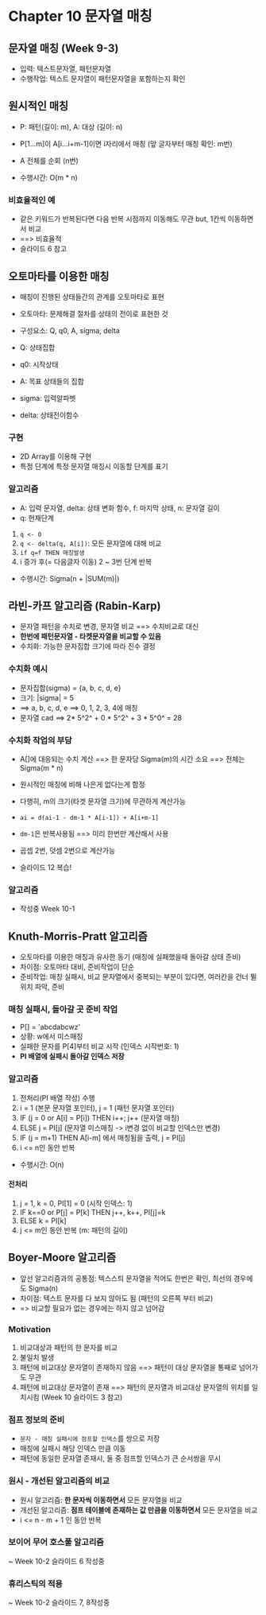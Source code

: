 # Chapter 10 문자열 매칭
## 문자열 매칭 (Week 9-3)
* 입력: 텍스트문자열, 패턴문자열
* 수행작업: 텍스트 문자열이 패턴문자열을 포함하는지 확인

## 원시적인 매칭
* P: 패턴(길이: m), A: 대상 (길이: n)
* P[1...m]이 A[i...i+m-1]이면 i자리에서 매칭 (앞 글자부터 매칭 확인: m번)
* A 전체를 순회 (n번)


* 수행시간: O(m * n)

### 비효율적인 예
* 같은 키워드가 반복된다면 다음 반복 시점까지 이동해도 무관 but, 1칸씩 이동하면서 비교 
* ==> 비효율적
* 슬라이드 6 참고

## 오토마타를 이용한 매칭
* 매칭이 진행된 상태들간의 관계를 오토마타로 표현


* 오토마타: 문제해결 절차를 상태의 전이로 표현한 것
* 구성요소: Q, q0, A, sigma, delta
* Q: 상태집합
* q0: 시작상태
* A: 목표 상태들의 집합
* sigma: 입력알파벳
* delta: 상태전이함수

### 구현
* 2D Array를 이용해 구현
* 특정 단계에 특정 문자열 매칭시 이동할 단계를 표기

### 알고리즘
* A: 입력 문자열, delta: 상태 변화 함수, f: 마지막 상태, n: 문자열 길이
* q: 현재단계

1. `q <- 0`
2. `q <- delta(q, A[i])`: 모든 문자열에 대해 비교
3. `if q=f THEN 매칭발생`
4. i 증가 후(= 다음글자 이동) 2 ~ 3번 단계 반복

* 수행시간: Sigma(n + |SUM(m)|)

## 라빈-카프 알고리즘 (Rabin-Karp)
* 문자열 패턴을 수치로 변경, 문자열 비교 ==> 수치비교로 대신
* <b>한번에 패턴문자열 - 타켓문자열을 비교할 수 있음</b>
* 수치화: 가능한 문자집합 크기에 따라 진수 결정

### 수치화 예시
* 문자집합(sigma) = {a, b, c, d, e}
* 크기: |sigma| = 5
* ==> a, b, c, d, e ==> 0, 1, 2, 3, 4에 매칭
* 문자열 cad ==> 2* 5^2^ + 0 * 5^2^ + 3 * 5^0^ = 28

### 수치화 작업의 부담
* A[]에 대응되는 수치 계산 ==> 한 문자당 Sigma(m)의 시간 소요 ==> 전체는 Sigma(m * n)
* 원시적인 매칭에 비해 나은게 없다는게 함정


* 다행히, m의 크기(타겟 문자열 크기)에 무관하게 계산가능 
* `ai = d(ai-1 - dm-1 * A[i-1]) + A[i+m-1]`
* `dm-1`은 반복사용됨 ==> 미리 한번만 계산해서 사용
* 곱셉 2번, 덧셈 2번으로 계산가능
* 슬라이드 12 복습!

### 알고리즘
* 작성중 Week 10-1

## Knuth-Morris-Pratt 알고리즘
* 오토마타를 이용한 매칭과 유사한 동기 (매칭에 실패했을때 돌아갈 상태 준비)
* 차이점: 오토마타 대비, 준비작업이 단순
* 준비작업: 매칭 실패시, 비교 문자열에서 중복되는 부분이 있다면, 여러칸을 건너 뛸 위치 파악, 준비

### 매칭 실패시, 돌아갈 곳 준비 작업
* P[] = 'abcdabcwz'
* 상황: w에서 미스매칭
* 실패한 문자를 P[4]부터 비교 시작 (인덱스 시작번호: 1)
* <b>PI 배열에 실패시 돌아갈 인덱스 저장</b>

### 알고리즘
1. 전처리(PI 배열 작성) 수행
2. i = 1 (본문 문자열 포인터), j = 1 (패턴 문자열 포인터)
3. IF (j = 0 or A[i] = P[i]) THEN i++; j++		(문자열 매칭)
4. ELSE j = PI[j]						(문자열 미스매칭 -> i변경 없이 비교할 인덱스만 변경)
5. IF (j = m+1) THEN A[i-m] 에서 매칭됨을 출력, j = PI[j]
6. i <= n인 동안 반복


* 수행시간: O(n)

#### 전처리
1. j = 1, k = 0, PI[1] = 0 (시작 인덱스: 1)
2. IF k==0 or P[j] = P[k] THEN j++, k++, PI[j]=k
3. ELSE k = PI[k]
4. j <= m인 동안 반복 (m: 패턴의 길이)

## Boyer-Moore 알고리즘
* 앞선 알고리즘과의 공통점: 텍스스틔 문자열을 적어도 한번은 확인, 최선의 경우에도 Sigma(n)
* 차이점: 텍스트 문자를 다 보지 않아도 됨 (패턴의 오른쪽 부터 비교) 
* => 비교할 필요가 없는 경우에는 하지 않고 넘어감

### Motivation
1. 비교대상과 패턴의 한 문자를 비교
2. 불일치 발생
3. 패턴에 비교대상 문자열이 존재하지 않음 ==> 패턴이 대상 문자열을 통째로 넘어가도 무관
4. 패턴에 비교대상 문자열이 존재 ==> 패턴의 문자열과 비교대상 문자열의 위치를 일치시킴 (Week 10 슬라이드 3 참고)

### 점프 정보의 준비
* `문자 - 매칭 실패시에 점프할 인덱스`를 쌍으로 저장
* 매칭에 실패시 해당 인덱스 만큼 이동
* 패턴에 동일한 문자열 존재시, 둘 중 점프할 인덱스가 큰 순서쌍을 무시

### 원시 - 개선된 알고리즘의 비교
* 원시 알고리즘: <b>한 문자씩 이동하면서</b> 모든 문자열을 비교
* 개선된 알고리즘: <b>점프 테이블에 존재하는 값 만큼을 이동하면서</b> 모든 문자열을 비교
* i <= n - m + 1 인 동안 반복

### 보이어 무어 호스풀 알고리즘
~ Week 10-2 슬라이드 6 작성중

### 휴리스틱의 적용
~ Week 10-2 슬라이드 7, 8작성중